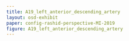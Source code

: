 ```yaml
---
title: A19_left_anterior_descending_artery
layout: osd-exhibit
paper: config-rashid-perspective-MI-2019
figure: A19_left_anterior_descending_artery
---
```

